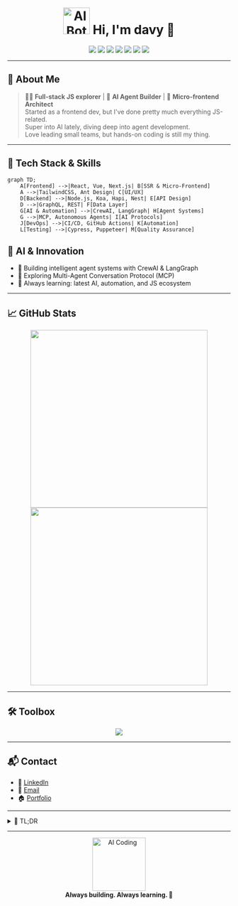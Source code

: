 <h1 align="center">
  <img src="https://raw.githubusercontent.com/Chendawei/chendawei/main/assets/ai-bot.gif" width="60" alt="AI Bot" />
  Hi, I'm davy 👋
</h1>

<p align="center">
  <img src="https://img.shields.io/badge/JavaScript-%23F7DF1E.svg?style=flat&logo=javascript&logoColor=black" />
  <img src="https://img.shields.io/badge/React-%2361DAFB.svg?style=flat&logo=react&logoColor=white" />
  <img src="https://img.shields.io/badge/Node.js-%23339933.svg?style=flat&logo=node.js&logoColor=white" />
  <img src="https://img.shields.io/badge/AI-Agent-%23FF4081.svg?style=flat&logo=python&logoColor=white" />
  <img src="https://img.shields.io/badge/Next.js-%23000000.svg?style=flat&logo=next.js&logoColor=white" />
  <img src="https://img.shields.io/badge/GraphQL-%23E10098.svg?style=flat&logo=graphql&logoColor=white" />
  <img src="https://img.shields.io/badge/TypeScript-%233178C6.svg?style=flat&logo=typescript&logoColor=white" />
</p>

---

## 🚀 About Me

> 🧑‍💻 **Full-stack JS explorer** | 🦾 **AI Agent Builder** | 🎨 **Micro-frontend Architect**  
> Started as a frontend dev, but I've done pretty much everything JS-related.  
> Super into AI lately, diving deep into agent development.  
> Love leading small teams, but hands-on coding is still my thing.

---

## 🧠 Tech Stack & Skills

```mermaid
graph TD;
    A[Frontend] -->|React, Vue, Next.js| B[SSR & Micro-Frontend]
    A -->|TailwindCSS, Ant Design| C[UI/UX]
    D[Backend] -->|Node.js, Koa, Hapi, Nest| E[API Design]
    D -->|GraphQL, REST| F[Data Layer]
    G[AI & Automation] -->|CrewAI, LangGraph| H[Agent Systems]
    G -->|MCP, Autonomous Agents| I[AI Protocols]
    J[DevOps] -->|CI/CD, GitHub Actions| K[Automation]
    L[Testing] -->|Cypress, Puppeteer| M[Quality Assurance]
```

## 🤖 AI & Innovation

- 🧬 Building intelligent agent systems with CrewAI & LangGraph
- 🔗 Exploring Multi-Agent Conversation Protocol (MCP)
- 🧠 Always learning: latest AI, automation, and JS ecosystem

---

## 📈 GitHub Stats

<p align="center">
  <img src="https://github-readme-stats.vercel.app/api?username=chendawei&show_icons=true&theme=radical" width="400" />
  <img src="https://github-readme-streak-stats.herokuapp.com/?user=chendawei&theme=radical" width="400" />
</p>

---

## 🛠️ Toolbox

<p align="center">
  <img src="https://skillicons.dev/icons?i=js,ts,react,vue,next,nodejs,graphql,tailwind,antdesign,python,git,github,linux,figma" />
</p>

---

## 📬 Contact

- 💼 [LinkedIn](https://linkedin.com/in/chendawei)
- 📨 [Email](mailto:chendawei@gmail.com)
- 🏠 [Portfolio](https://chendawei.dev)

---

<details>
  <summary>📝 TL;DR</summary>
  <ul>
    <li>9+ years in web dev, React/Next.js/Vue micro-frontends</li>
    <li>Node.js backend: Hapi, Koa, Nest, Fastify</li>
    <li>GraphQL, REST, API design & testing</li>
    <li>CI/CD, analytics, automation</li>
    <li>AI agent systems, CrewAI, LangGraph, MCP</li>
    <li>Agile, client communication, team leadership</li>
  </ul>
</details>

---

<p align="center">
  <img src="https://raw.githubusercontent.com/Chendawei/chendawei/main/assets/ai-coding.gif" width="120" alt="AI Coding" />
  <br>
  <b>Always building. Always learning. 🚀</b>
</p>
